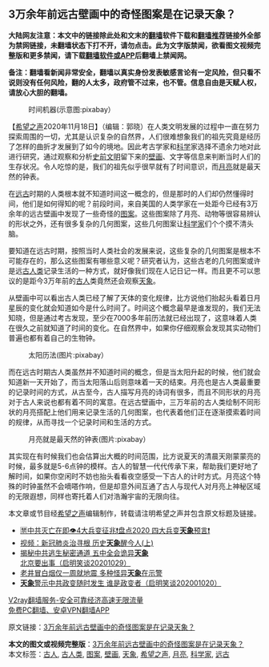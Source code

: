  <h2>3万余年前远古壁画中的奇怪图案是在记录天象？</h2> <p class="notice"><b>大陆网友注意：本文中的链接除此处和文末的<a href="https://github.com/bannedbook/fanqiang" >翻墙</a>软件下载和<a href="https://github.com/killgcd/justmysocks/blob/master/README.md">翻墙推荐</a>链接外全部为禁网链接，未翻墙状态下打不开，请勿点击。此为文字版禁闻，欲看图文视频完整版和更多禁闻，请下载<a href="https://github.com/bannedbook/fanqiang">翻墙软件或APP</a>后翻墙上禁闻网。</p><p>备注：翻墙看新闻非常安全，翻墙以真实身份发表敏感言论有一定风险，但只看不说则没有任何风险，翻的人太多，政府管不过来，也不管。信息自由是天赋人权，请放心大胆的翻墙。</b></p>  <div class="entry"> <figure><figcaption>时间机器(示意图:pixabay）</figcaption></figure> <p>【<span class='wp_keywordlink_affiliate'><a href="https://www.soundofhope.org" title="希望之声" target="_blank">希望之声</a></span>2020年11月18日】（编辑：郭晓）在人类文明发展的过程中一直在努力探索周围的一切，尤其是认识复杂的自然界，人们很难想象我们的祖先究竟是经历了怎样的曲折才发展到了如今的境地。因此考古学家和<span class='wp_keywordlink'><a href="https://www.bannedbook.org/forum11/topic309.html" title="禁片：“科学”的棍子" target="_blank">科学</a></span>家选择不遗余力地对此进行研究，通过观察和分析<span class='wp_keywordlink'><a href="https://www.bannedbook.org/forum3/topic59.html" title="《揭开史前文明的面纱》(第二版)" target="_blank">史前文明</a></span>留下来的<a href="https://www.bannedbook.org/bnews/tag/%e5%a3%81%e7%94%bb/" class="st_tag internal_tag" rel="tag" title="标签 壁画 下的日志">壁画</a>、文字等信息来判断当时人们的生存状况。令人吃惊的是，我们的祖先似乎很早就有了时间意识，而<a href="https://www.bannedbook.org/bnews/tag/%E6%9C%88%E4%BA%AE/" class="st_tag internal_tag" rel="tag" title="标签 月亮 下的日志">月亮</a>就是最天然的钟表。</p> <p></p>  <p>在<a href="https://www.bannedbook.org/bnews/tag/%E8%BF%9C%E5%8F%A4/" class="st_tag internal_tag" rel="tag" title="标签 远古 下的日志">远古</a>时期的人类根本就不知道时间这一概念的，但是那时的人们却仍然懂得时间，他们是如何得知的呢？前段时间，来自美国的人类学家在一处距今已经有3万余年的远古壁画中发现了一些奇怪的<a href="https://www.bannedbook.org/bnews/tag/%E5%9B%BE%E6%A1%88/" class="st_tag internal_tag" rel="tag" title="标签 图案 下的日志">图案</a>。这些图案除了月亮、动物等很容易辨认的形状之外，还有很多复杂的几何图案，这些几何图案让<a href="https://www.bannedbook.org/bnews/tag/%e7%a7%91%e5%ad%a6%e5%ae%b6/" class="st_tag internal_tag" rel="tag" title="标签 科学家 下的日志">科学家</a>们个个摸不清头脑。</p> <p>要知道在远古时期，按照当时人类社会的发展来说，这些复杂的几何图案是根本不可能存在的，那么这些图案有哪些意义呢？研究者认为，这些古老的几何图案或许是远<a href="https://www.bannedbook.org/bnews/tag/%E5%8F%A4%E4%BA%BA%E7%B1%BB/" class="st_tag internal_tag" rel="tag" title="标签 古人类 下的日志">古人类</a>记录生活的一种方式，就好像我们现在人记日记一样。而且更不可以思议的是距今3万年前的<a href="https://www.bannedbook.org/bnews/tag/%e5%8f%a4%e4%ba%ba/" class="st_tag internal_tag" rel="tag" title="标签 古人 下的日志">古人</a>类竟然还会观察<a href="https://www.bannedbook.org/bnews/tag/%E5%A4%A9%E8%B1%A1/" class="st_tag internal_tag" rel="tag" title="标签 天象 下的日志">天象</a>。</p>  <p>从壁画中可以看出古人类已经了解了天体的变化规律，比方说他们抬起头看着日月星辰的变化就会知道如今是什么时间了。时间这个概念最早是谁发现的，我们无法知晓，但是通过考古发现，至少在7000多年前历法就已经出现了，这意味着人类在很久之前就知道了时间的变化。在自然界中，如果你仔细观察会发现其实动物们普遍也都有着自己的生物钟。</p> <figure><figcaption>太阳历法(图片:pixabay）</figcaption></figure> <p>而在远古时期古人类虽然并不知道时间的概念，但是当太阳升起的时候，他们就会知道新一天开始了，而当太阳落山后则意味着一天的结束。月亮也是古人类最重要的记录时间的方式，从古至今，古人描写月亮的诗词有很多，而且不同形状的月亮对于古人来说也都有着不同的寓意。在远古壁画中，三万年前的古人类绘制不同形状的月亮搭配上他们用来记录生活的几何图案，也代表着他们正在逐渐摸索着时间的规律，从而寻找一个记录时间和生活的方式。</p>  <figure><figcaption>月亮就是最天然的钟表(图片:pixabay）</figcaption></figure> <p>其实现在有时候我们也会估算出大概的时间范围，比方说夏天的清晨天刚蒙蒙亮的时候，最多就是5-6点钟的模样。古人的智慧一代代传承下来，帮助我们更好地了解时间，如果你空闲时不妨也抬头看看夜空感受一下古人的计时方式。月亮这个特殊的时钟虽然不会嘀嗒作响，但是却意外间互通了古人与现代人对月亮上神秘区域的无限遐想，同样也寄托着人们对浩瀚宇宙的无限向往。</p> <p>本文章或节目经<a href="https://www.bannedbook.org/bnews/tag/%e5%b8%8c%e6%9c%9b%e4%b9%8b%e5%a3%b0/" class="st_tag internal_tag" rel="tag" title="标签 希望之声 下的日志">希望之声</a>编辑制作，转载请注明希望之声并包含原文标题及链接。</p>  <ul class='op-related-articles' title='相关阅读'> <li><a href='https://www.bannedbook.org/bnews/bannedvideo/20201114/1430988.html' target='_blank'>🈲中共灭亡在即👁️4大兵变征兆❗盘点2020 四大兵变<b>天象</b>预言❗</a></li> <li><a href='https://www.bannedbook.org/bnews/cbnews/20201106/1426820.html' target='_blank'>视频：新冠肺炎治寻根 历史<b>天象</b>醒今人(上)</a></li> <li><a href='https://www.bannedbook.org/bnews/bannedvideo/20201029/1422278.html' target='_blank'>揭秘中共逃生秘密通道 五中全会诡异<b>天象</b> 北京要出事（启明笑谈20201029）</a></li> <li><a href='https://www.bannedbook.org/bnews/comments/20201022/1418154.html' target='_blank'>老井冒白烟仅一周就地震 多种怪异<b>天象</b>在示警</a></li> <li><a href='https://www.bannedbook.org/bnews/bannedvideo/20201020/1417065.html' target='_blank'><b>天象</b>警示中共政变随时发生 谁是政变者（启明笑谈202001020）</a></li> </ul> <p class="texttj"> <a href="https://www.bannedbook.org/forum23/topic22702.html" target="_blank">V2ray翻墙服务-安全可靠经济高速无限流量</a><br/> <a href="https://github.com/bannedbook/fanqiang/wiki/%E7%A6%81%E9%97%BB%E7%BD%91%E5%AE%89%E5%8D%93%E7%BF%BB%E5%A2%99%E6%96%B0%E9%97%BBAPP" target="_blank">免费PC翻墙、安卓VPN翻墙APP</a></p><p>原文链接：<a class="src_link"  href="https://www.soundofhope.org/post/442891" target="_blank">3万余年前远古壁画中的奇怪图案是在记录天象？</a></p><a name='sharetosocial'></a>       <div><b>本文的图文或视频完整版</b>：<a href='https://www.bannedbook.org/bnews/comments/20201119/1433225.html'>3万余年前远古壁画中的奇怪图案是在记录天象？</a></div>  </div><!--END ENTRY--> <div class="postfooter"> <div>本文标签：<a href="https://www.bannedbook.org/bnews/tag/%e5%8f%a4%e4%ba%ba/" rel="tag">古人</a>, <a href="https://www.bannedbook.org/bnews/tag/%E5%8F%A4%E4%BA%BA%E7%B1%BB/" rel="tag">古人类</a>, <a href="https://www.bannedbook.org/bnews/tag/%E5%9B%BE%E6%A1%88/" rel="tag">图案</a>, <a href="https://www.bannedbook.org/bnews/tag/%e5%a3%81%e7%94%bb/" rel="tag">壁画</a>, <a href="https://www.bannedbook.org/bnews/tag/%E5%A4%A9%E8%B1%A1/" rel="tag">天象</a>, <a href="https://www.bannedbook.org/bnews/tag/%e5%b8%8c%e6%9c%9b%e4%b9%8b%e5%a3%b0/" rel="tag">希望之声</a>, <a href="https://www.bannedbook.org/bnews/tag/%E6%9C%88%E4%BA%AE/" rel="tag">月亮</a>, <a href="https://www.bannedbook.org/bnews/tag/%e7%a7%91%e5%ad%a6%e5%ae%b6/" rel="tag">科学家</a>, <a href="https://www.bannedbook.org/bnews/tag/%E8%BF%9C%E5%8F%A4/" rel="tag">远古</a></div>  </div><!--END POSTFOOTER--> 